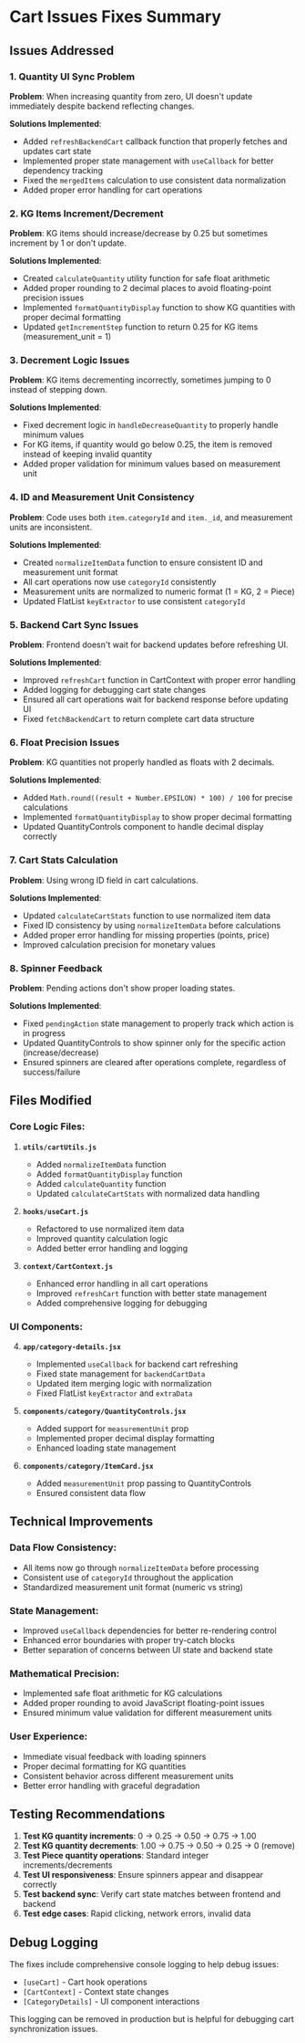 ﻿# Cart Issues Fixes Summary

## Issues Addressed

### 1. **Quantity UI Sync Problem**
**Problem**: When increasing quantity from zero, UI doesn't update immediately despite backend reflecting changes.

**Solutions Implemented**:
- Added `refreshBackendCart` callback function that properly fetches and updates cart state
- Implemented proper state management with `useCallback` for better dependency tracking
- Fixed the `mergedItems` calculation to use consistent data normalization
- Added proper error handling for cart operations

### 2. **KG Items Increment/Decrement**
**Problem**: KG items should increase/decrease by 0.25 but sometimes increment by 1 or don't update.

**Solutions Implemented**:
- Created `calculateQuantity` utility function for safe float arithmetic
- Added proper rounding to 2 decimal places to avoid floating-point precision issues
- Implemented `formatQuantityDisplay` function to show KG quantities with proper decimal formatting
- Updated `getIncrementStep` function to return 0.25 for KG items (measurement_unit = 1)

### 3. **Decrement Logic Issues**
**Problem**: KG items decrementing incorrectly, sometimes jumping to 0 instead of stepping down.

**Solutions Implemented**:
- Fixed decrement logic in `handleDecreaseQuantity` to properly handle minimum values
- For KG items, if quantity would go below 0.25, the item is removed instead of keeping invalid quantity
- Added proper validation for minimum values based on measurement unit

### 4. **ID and Measurement Unit Consistency**
**Problem**: Code uses both `item.categoryId` and `item._id`, and measurement units are inconsistent.

**Solutions Implemented**:
- Created `normalizeItemData` function to ensure consistent ID and measurement unit format
- All cart operations now use `categoryId` consistently
- Measurement units are normalized to numeric format (1 = KG, 2 = Piece)
- Updated FlatList `keyExtractor` to use consistent `categoryId`

### 5. **Backend Cart Sync Issues**
**Problem**: Frontend doesn't wait for backend updates before refreshing UI.

**Solutions Implemented**:
- Improved `refreshCart` function in CartContext with proper error handling
- Added logging for debugging cart state changes
- Ensured all cart operations wait for backend response before updating UI
- Fixed `fetchBackendCart` to return complete cart data structure

### 6. **Float Precision Issues**
**Problem**: KG quantities not properly handled as floats with 2 decimals.

**Solutions Implemented**:
- Added `Math.round((result + Number.EPSILON) * 100) / 100` for precise calculations
- Implemented `formatQuantityDisplay` to show proper decimal formatting
- Updated QuantityControls component to handle decimal display correctly

### 7. **Cart Stats Calculation**
**Problem**: Using wrong ID field in cart calculations.

**Solutions Implemented**:
- Updated `calculateCartStats` function to use normalized item data
- Fixed ID consistency by using `normalizeItemData` before calculations
- Added proper error handling for missing properties (points, price)
- Improved calculation precision for monetary values

### 8. **Spinner Feedback**
**Problem**: Pending actions don't show proper loading states.

**Solutions Implemented**:
- Fixed `pendingAction` state management to properly track which action is in progress
- Updated QuantityControls to show spinner only for the specific action (increase/decrease)
- Ensured spinners are cleared after operations complete, regardless of success/failure

## Files Modified

### Core Logic Files:
1. **`utils/cartUtils.js`**
   - Added `normalizeItemData` function
   - Added `formatQuantityDisplay` function  
   - Added `calculateQuantity` function
   - Updated `calculateCartStats` with normalized data handling

2. **`hooks/useCart.js`**
   - Refactored to use normalized item data
   - Improved quantity calculation logic
   - Added better error handling and logging

3. **`context/CartContext.js`**
   - Enhanced error handling in all cart operations
   - Improved `refreshCart` function with better state management
   - Added comprehensive logging for debugging

### UI Components:
4. **`app/category-details.jsx`**
   - Implemented `useCallback` for backend cart refreshing
   - Fixed state management for `backendCartData`
   - Updated item merging logic with normalization
   - Fixed FlatList `keyExtractor` and `extraData`

5. **`components/category/QuantityControls.jsx`**
   - Added support for `measurementUnit` prop
   - Implemented proper decimal display formatting
   - Enhanced loading state management

6. **`components/category/ItemCard.jsx`**
   - Added `measurementUnit` prop passing to QuantityControls
   - Ensured consistent data flow

## Technical Improvements

### Data Flow Consistency:
- All items now go through `normalizeItemData` before processing
- Consistent use of `categoryId` throughout the application
- Standardized measurement unit format (numeric vs string)

### State Management:
- Improved `useCallback` dependencies for better re-rendering control
- Enhanced error boundaries with proper try-catch blocks
- Better separation of concerns between UI state and backend state

### Mathematical Precision:
- Implemented safe float arithmetic for KG calculations
- Added proper rounding to avoid JavaScript floating-point issues
- Ensured minimum value validation for different measurement units

### User Experience:
- Immediate visual feedback with loading spinners
- Proper decimal formatting for KG quantities
- Consistent behavior across different measurement units
- Better error handling with graceful degradation

## Testing Recommendations

1. **Test KG quantity increments**: 0 → 0.25 → 0.50 → 0.75 → 1.00
2. **Test KG quantity decrements**: 1.00 → 0.75 → 0.50 → 0.25 → 0 (remove)
3. **Test Piece quantity operations**: Standard integer increments/decrements
4. **Test UI responsiveness**: Ensure spinners appear and disappear correctly
5. **Test backend sync**: Verify cart state matches between frontend and backend
6. **Test edge cases**: Rapid clicking, network errors, invalid data

## Debug Logging

The fixes include comprehensive console logging to help debug issues:
- `[useCart]` - Cart hook operations
- `[CartContext]` - Context state changes
- `[CategoryDetails]` - UI component interactions

This logging can be removed in production but is helpful for debugging cart synchronization issues.
